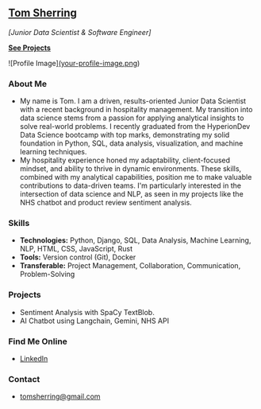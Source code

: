 
<!--
**tomsherring/tomsherring** is a ✨ _special_ ✨ repository because its `README.md` (this file) appears on your GitHub profile.

Here are some ideas to get you started:

- 🔭 I’m currently working on ...
- 🌱 I’m currently learning ...
- 👯 I’m looking to collaborate on ...
- 🤔 I’m looking for help with ...
- 💬 Ask me about ...
- 📫 How to reach me: ...
- 😄 Pronouns: ...
- ⚡ Fun fact: ...
-->

## **[Tom Sherring](https://github.com/tomsherring)** 
*_[Junior Data Scientist & Software Engineer]_*

**[See Projects](https://github.com/[tomsherring]?tab=repositories)**

![Profile Image][(your-profile-image.png](https://github.com/tomsherring/tomsherring/assets/64788094/0a8de172-76f4-4eb3-9040-c7de72d1fc31))

### About Me
* My name is Tom. I am a driven, results-oriented Junior Data Scientist with a recent background in hospitality management. My 
 transition into data science stems from a passion for applying analytical insights to solve real-world problems. I recently graduated from the HyperionDev Data Science bootcamp with top marks, demonstrating my solid foundation in Python, SQL, data analysis, visualization, and machine learning techniques.
* My hospitality experience honed my adaptability, client-focused mindset, and ability to thrive in dynamic environments.
 These skills, combined with my analytical capabilities, position me to make valuable contributions to data-driven teams.
 I'm particularly interested in the intersection of data science and NLP, as seen in my projects like the NHS chatbot and product review sentiment analysis.

### Skills
* **Technologies:**  Python, Django, SQL, Data Analysis, Machine Learning, NLP, HTML, CSS, JavaScript, Rust
* **Tools:**  Version control (Git), Docker
* **Transferable:**  Project Management, Collaboration, Communication, Problem-Solving

### Projects
* Sentiment Analysis with SpaCy TextBlob.  
* AI Chatbot using Langchain, Gemini, NHS API

### Find Me Online 
* [LinkedIn](https://www.linkedin.com/in/tom-sherring/)

### Contact 
* tomsherring@gmail.com
